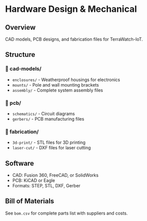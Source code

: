 # Hardware Design & Mechanical

## Overview
CAD models, PCB designs, and fabrication files for TerraWatch-IoT.

## Structure

### 📐 cad-models/
- `enclosures/` - Weatherproof housings for electronics
- `mounts/` - Pole and wall mounting brackets
- `assembly/` - Complete system assembly files

### 🔌 pcb/
- `schematics/` - Circuit diagrams
- `gerbers/` - PCB manufacturing files

### 🔧 fabrication/
- `3d-print/` - STL files for 3D printing
- `laser-cut/` - DXF files for laser cutting

## Software
- CAD: Fusion 360, FreeCAD, or SolidWorks
- PCB: KiCAD or Eagle
- Formats: STEP, STL, DXF, Gerber

## Bill of Materials
See `bom.csv` for complete parts list with suppliers and costs.
